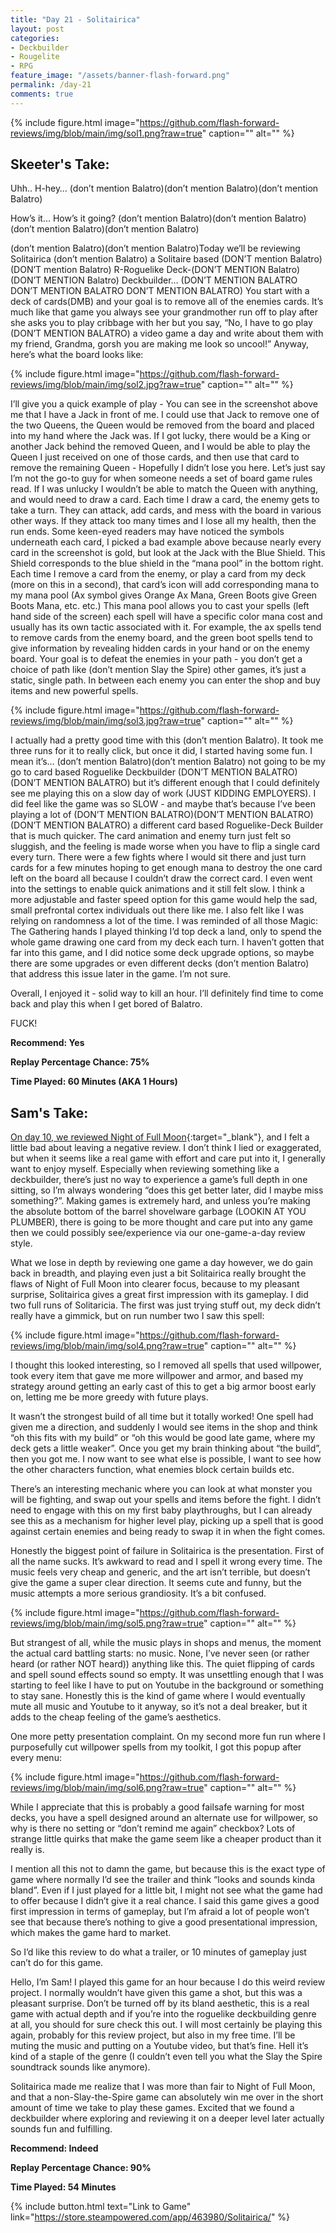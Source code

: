 ```yaml
---
title: "Day 21 - Solitairica"
layout: post
categories:
- Deckbuilder
- Rougelite
- RPG
feature_image: "/assets/banner-flash-forward.png"
permalink: /day-21
comments: true
---
```


{% include figure.html image="https://github.com/flash-forward-reviews/img/blob/main/img/sol1.png?raw=true" caption="" alt="" %}

## Skeeter's Take:

Uhh.. H-hey…
(don’t mention Balatro)(don’t mention Balatro)(don’t mention Balatro)

How’s it… How’s it going? (don’t mention Balatro)(don’t mention Balatro)(don’t mention Balatro)(don’t mention Balatro)

(don’t mention Balatro)(don’t mention Balatro)Today we’ll be reviewing Solitairica (don’t mention Balatro) a Solitaire based (DON’T mention Balatro)(DON’T mention Balatro) R-Roguelike Deck-(DON’T MENTION Balatro)(DON’T MENTION Balatro) Deckbuilder…
(DON’T MENTION BALATRO DON’T MENTION BALATRO DON’T MENTION BALATRO) 
You start with a deck of cards(DMB) and your goal is to remove all of the enemies cards. It’s much like that game you always see your grandmother run off to play after she asks you to play cribbage with her but you say, “No, I have to go play (DON’T MENTION BALATRO) a video game a day and write about them with my friend, Grandma, gorsh you are making me look so uncool!”
Anyway, here’s what the board looks like:

{% include figure.html image="https://github.com/flash-forward-reviews/img/blob/main/img/sol2.jpg?raw=true" caption="" alt="" %}

I’ll give you a quick example of play - You can see in the screenshot above me that I have a Jack in front of me. I could use that Jack to remove one of the two Queens, the Queen would be removed from the board and placed into my hand where the Jack was. If I got lucky, there would be a King or another Jack behind the removed Queen, and I would be able to play the Queen I just received on one of those cards, and then use that card to remove the remaining Queen - Hopefully I didn’t lose you here. Let’s just say I’m not the go-to guy for when someone needs a set of board game rules read. If I was unlucky I wouldn’t be able to match the Queen with anything, and would need to draw a card. Each time I draw a card, the enemy gets to take a turn. They can attack, add cards, and mess with the board in various other ways. If they attack too many times and I lose all my health, then the run ends. 
Some keen-eyed readers may have noticed the symbols underneath each card, I picked a bad example above because nearly every card in the screenshot is gold, but look at the Jack with the Blue Shield. This Shield corresponds to the blue shield in the “mana pool” in the bottom right. Each time I remove a card from the enemy, or play a card from my deck (more on this in a second), that card’s icon will add corresponding mana to my mana pool (Ax symbol gives Orange Ax Mana, Green Boots give Green Boots Mana, etc. etc.) 
This mana pool allows you to cast your spells (left hand side of the screen) each spell will have a specific color mana cost and usually has its own tactic associated with it. For example, the ax spells tend to remove cards from the enemy board, and the green boot spells tend to give information by revealing hidden cards in your hand or on the enemy board.
Your goal is to defeat the enemies in your path - you don’t get a choice of path like (don’t mention Slay the Spire) other games, it’s just a static, single path. In between each enemy you can enter the shop and buy items and new powerful spells. 

{% include figure.html image="https://github.com/flash-forward-reviews/img/blob/main/img/sol3.jpg?raw=true" caption="" alt="" %}

I actually had a pretty good time with this (don’t mention Balatro). It took me three runs for it to really click, but once it did, I started having some fun. 
I mean it’s… (don’t mention Balatro)(don’t mention Balatro) not going to be my go to card based Roguelike Deckbuilder (DON’T MENTION BALATRO)(DON’T MENTION BALATRO) but it’s different enough that I could definitely see me playing this on a slow day of work (JUST KIDDING EMPLOYERS). 
I did feel like the game was so SLOW - and maybe that’s because I’ve been playing a lot of (DON’T MENTION BALATRO)(DON’T MENTION BALATRO)(DON’T MENTION BALATRO) a different card based Roguelike-Deck Builder that is much quicker. 
The card animation and enemy turn just felt so sluggish, and the feeling is made worse when you have to flip a single card every turn. There were a few fights where I would sit there and just turn cards for a few minutes hoping to get enough mana to destroy the one card left on the board all because I couldn’t draw the correct card. I even went into the settings to enable quick animations and it still felt slow. I think a more adjustable and faster speed option for this game would help the sad, small prefrontal cortex individuals out there like me. 
I also felt like I was relying on randomness a lot of the time. I was reminded of all those Magic: The Gathering hands I played thinking I’d top deck a land, only to spend the whole game drawing one card from my deck each turn. 
I haven’t gotten that far into this game, and I did notice some deck upgrade options, so maybe there are some upgrades or even different decks (don’t mention Balatro) that address this issue later in the game. I’m not sure. 

Overall, I enjoyed it - solid way to kill an hour. 
I’ll definitely find time to come back and play this when I get bored of Balatro.

FUCK!

**Recommend: Yes**

**Replay Percentage Chance: 75%**

**Time Played: 60 Minutes (AKA 1 Hours)**

## Sam's Take:

[On day 10, we reviewed Night of Full Moon](https://flash-forward-reviews.github.io/day-10){:target="_blank"}, and I felt a little bad about leaving a negative review. I don’t think I lied or exaggerated, but when it seems like a real game with effort and care put into it, I generally want to enjoy myself. Especially when reviewing something like a deckbuilder, there’s just no way to experience a game’s full depth in one sitting, so I’m always wondering “does this get better later, did I maybe miss something?”. Making games is extremely hard, and unless you’re making the absolute bottom of the barrel shovelware garbage (LOOKIN AT YOU PLUMBER), there is going to be more thought and care put into any game then we could possibly see/experience via our one-game-a-day review style.

What we lose in depth by reviewing one game a day however, we do gain back in breadth, and playing even just a bit Solitairica really brought the flaws of Night of Full Moon into clearer focus, because to my pleasant surprise, Solitairica gives a great first impression with its gameplay. I did two full runs of Solitaricia. The first was just trying stuff out, my deck didn’t really have a gimmick, but on run number two I saw this spell:

{% include figure.html image="https://github.com/flash-forward-reviews/img/blob/main/img/sol4.png?raw=true" caption="" alt="" %}

I thought this looked interesting, so I removed all spells that used willpower, took every item that gave me more willpower and armor, and based my strategy around getting an early cast of this to get a big armor boost early on, letting me be more greedy with future plays.

It wasn’t the strongest build of all time but it totally worked! One spell had given me a direction, and suddenly I would see items in the shop and think “oh this fits with my build” or “oh this would be good late game, where my deck gets a little weaker”. Once you get my brain thinking about “the build”, then you got me. I now want to see what else is possible, I want to see how the other characters function, what enemies block certain builds etc. 

There’s an interesting mechanic where you can look at what monster you will be fighting, and swap out your spells and items before the fight. I didn’t need to engage with this on my first baby playthroughs, but I can already see this as a mechanism for higher level play, picking up a spell that is good against certain enemies and being ready to swap it in when the fight comes.

Honestly the biggest point of failure in Solitairica is the presentation. First of all the name sucks. It’s awkward to read and I spell it wrong every time. The music feels very cheap and generic, and the art isn’t terrible, but doesn’t give the game a super clear direction. It seems cute and funny, but the music attempts a more serious grandiosity. It’s a bit confused.

{% include figure.html image="https://github.com/flash-forward-reviews/img/blob/main/img/sol5.png?raw=true" caption="" alt="" %}

But strangest of all, while the music plays in shops and menus, the moment the actual card battling starts: no music. None, I’ve never seen (or rather heard (or rather NOT heard)) anything like this. The quiet flipping of cards and spell sound effects sound so empty. It was unsettling enough that I was starting to feel like I have to put on Youtube in the background or something to stay sane. Honestly this is the kind of game where I would eventually mute all music and Youtube to it anyway, so it’s not a deal breaker, but it adds to the cheap feeling of the game’s aesthetics. 

One more petty presentation complaint. On my second more fun run where I purposefully cut willpower spells from my toolkit, I got this popup after every menu:

{% include figure.html image="https://github.com/flash-forward-reviews/img/blob/main/img/sol6.png?raw=true" caption="" alt="" %}

While I appreciate that this is probably a good failsafe warning for most decks, you have a spell designed around an alternate use for willpower, so why is there no setting or “don’t remind me again” checkbox? Lots of strange little quirks that make the game seem like a cheaper product than it really is.

I mention all this not to damn the game, but because this is the exact type of game where normally I’d see the trailer and think “looks and sounds kinda bland”. Even if I just played for a little bit, I might not see what the game had to offer because I didn’t give it a real chance. I said this game gives a good first impression in terms of gameplay, but I’m afraid a lot of people won’t see that because there’s nothing to give a good presentational impression, which makes the game hard to market.

So I’d like this review to do what a trailer, or 10 minutes of gameplay just can’t do for this game.

Hello, I’m Sam! I played this game for an hour because I do this weird review project. I normally wouldn’t have given this game a shot, but this was a pleasant surprise. Don’t be turned off by its bland aesthetic, this is a real game with actual depth and if you’re into the roguelike deckbuilding genre at all, you should for sure check this out. I will most certainly be playing this again, probably for this review project, but also in my free time. I’ll be muting the music and putting on a Youtube video, but that’s fine. Hell it’s kind of a staple of the genre (I couldn’t even tell you what the Slay the Spire soundtrack sounds like anymore).

Solitairica made me realize that I was more than fair to Night of Full Moon, and that a non-Slay-the-Spire game can absolutely win me over in the short amount of time we take to play these games. Excited that we found a deckbuilder where exploring and reviewing it on a deeper level later actually sounds fun and fulfilling.

**Recommend: Indeed**

**Replay Percentage Chance: 90%**

**Time Played: 54 Minutes**

{% include button.html text="Link to Game" link="https://store.steampowered.com/app/463980/Solitairica/" %}